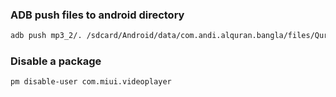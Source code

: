 ### ADB push files to android directory
```sh
adb push mp3_2/. /sdcard/Android/data/com.andi.alquran.bangla/files/QuranMurottal/mp3_2
```
### Disable a package
```sh
pm disable-user com.miui.videoplayer
```
